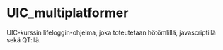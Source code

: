 UIC_multiplatformer
===================
 UIC-kurssin lifeloggin-ohjelma, joka toteutetaan hötömlillä, javascriptillä sekä QT:llä.
